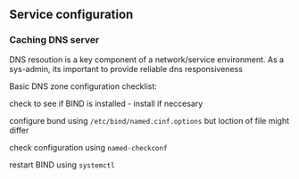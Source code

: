 ## Service configuration 

### Caching DNS server 

DNS resoution is a key component of a network/service environment. As a sys-admin, its important to provide reliable dns responsiveness 

Basic DNS zone configuration checklist: 

check to see if BIND is installed -  install if neccesary 

configure bund using `/etc/bind/named.cinf.options` but loction of file might differ 

check configuration using `named-checkconf`

restart BIND using `systemctl`
